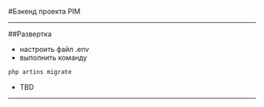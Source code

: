 #Бэкенд проекта PIM
***
##Развертка
* настроить файл .env
* выполнить команду 
```cmd
php artins migrate
```
* TBD
***

